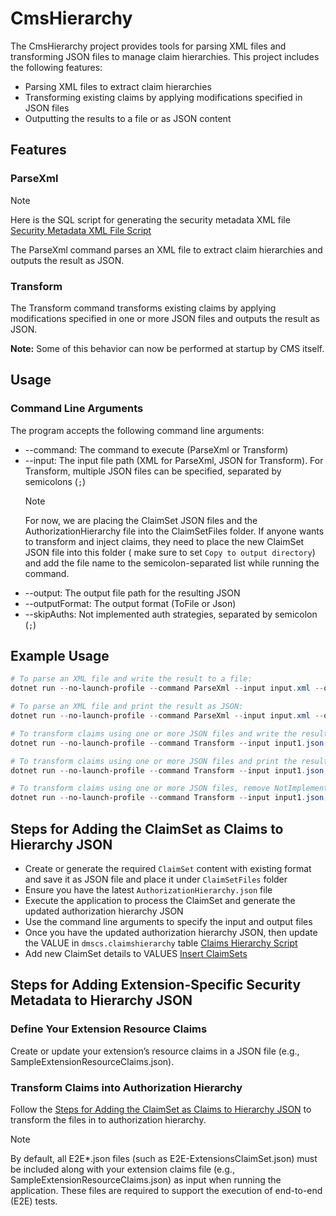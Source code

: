 # CmsHierarchy

The CmsHierarchy project provides tools for parsing XML files and transforming
JSON files to manage claim hierarchies. This project includes the following
features:

* Parsing XML files to extract claim hierarchies
* Transforming existing claims by applying modifications specified in JSON
  files
* Outputting the results to a file or as JSON content

## Features

### ParseXml

> [!NOTE]
> Here is the SQL script for generating the security metadata XML file
> [Security Metadata XML File Script](https://github.com/Ed-Fi-Alliance-OSS/Ed-Fi-ODS-Implementation/blob/main/SecurityMetadata/Export/MsSql/Security-Metadata-to-XML.sql)

The ParseXml command parses an XML file to extract claim hierarchies and outputs
the result as JSON.

### Transform

The Transform command transforms existing claims by applying modifications
specified in one or more JSON files and outputs the result as JSON.

**Note:** Some of this behavior can now be performed at startup by CMS itself.

## Usage

### Command Line Arguments

The program accepts the following command line arguments:

* --command: The command to execute (ParseXml or Transform)
* --input: The input file path (XML for ParseXml, JSON for Transform). For
  Transform, multiple JSON files can be specified, separated by semicolons (`;`)
   > [!NOTE]
   > For now, we are placing the ClaimSet JSON files and the
   > AuthorizationHierarchy file into the ClaimSetFiles folder. If anyone wants
   > to transform and inject claims, they need to place the new ClaimSet JSON
   > file into this folder ( make sure to set `Copy to output directory`) and
   > add the file name to the semicolon-separated list
   > while running the command.
* --output: The output file path for the resulting JSON
* --outputFormat: The output format (ToFile or Json)
* --skipAuths: Not implemented auth strategies, separated by semicolon (`;`)

## Example Usage

```powershell
# To parse an XML file and write the result to a file:
dotnet run --no-launch-profile --command ParseXml --input input.xml --output output.json --outputFormat ToFile

# To parse an XML file and print the result as JSON:
dotnet run --no-launch-profile --command ParseXml --input input.xml --outputFormat Json

# To transform claims using one or more JSON files and write the result to a file:
dotnet run --no-launch-profile --command Transform --input input1.json;input2.json --output output.json --outputFormat ToFile

# To transform claims using one or more JSON files and print the result as JSON:
dotnet run --no-launch-profile --command Transform --input input1.json;input2.json --outputFormat Json

# To transform claims using one or more JSON files, remove NotImplementedAuth auth strategies and print the result as JSON:
dotnet run --no-launch-profile --command Transform --input input1.json;input2.json --outputFormat Json --skipAuths NotImplementedAuth

```

## Steps for Adding the ClaimSet as Claims to Hierarchy JSON

* Create or generate the required `ClaimSet` content with existing format and
  save it as JSON file and place it under `ClaimSetFiles` folder
* Ensure you have the latest `AuthorizationHierarchy.json` file
* Execute the application to process the ClaimSet and generate the updated
  authorization hierarchy JSON
* Use the command line arguments to specify the input and output files
* Once you have the updated authorization hierarchy JSON, then update the VALUE
  in `dmscs.claimshierarchy` table [Claims Hierarchy Script](https://github.com/Ed-Fi-Alliance-OSS/Data-Management-Service/blob/main/src/config/backend/EdFi.DmsConfigurationService.Backend.Postgresql/Deploy/Scripts/0011_Insert_ClaimsHierarchy.sql)
* Add new ClaimSet details to VALUES [Insert
  ClaimSets](https://github.com/Ed-Fi-Alliance-OSS/Data-Management-Service/blob/main/src/config/backend/EdFi.DmsConfigurationService.Backend.Postgresql/Deploy/Scripts/0010_Insert_Claimset.sql)

## Steps for Adding Extension-Specific Security Metadata to Hierarchy JSON

### Define Your Extension Resource Claims

  Create or update your extension’s resource claims in a JSON file (e.g., SampleExtensionResourceClaims.json).

### Transform Claims into Authorization Hierarchy

  Follow the [Steps for Adding the ClaimSet as Claims to Hierarchy
  JSON](#steps-for-adding-the-claimset-as-claims-to-hierarchy-json) to transform
  the files in to authorization hierarchy.
  
> [!NOTE]
> By default, all E2E*.json files (such as E2E-ExtensionsClaimSet.json) must be
  included along with your extension claims file (e.g.,
  SampleExtensionResourceClaims.json) as input when running the application.
  These files are required to support the execution of end-to-end (E2E) tests.
